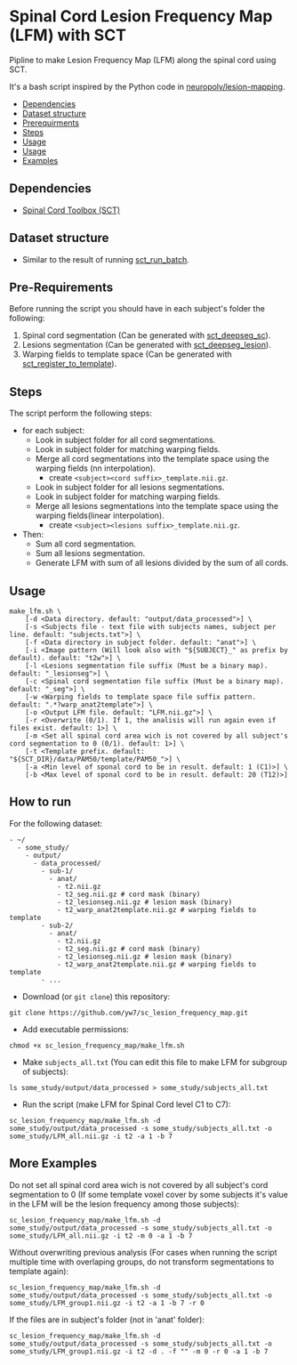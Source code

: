 # Spinal Cord Lesion Frequency Map (LFM) with SCT

Pipline to make Lesion Frequency Map (LFM) along the spinal cord using SCT.

It's a bash script inspired by the Python code in [neuropoly/lesion-mapping](https://github.com/neuropoly/lesion-mapping).

- [Dependencies](#dependencies)
- [Dataset structure](#dataset-structure)
- [Prerequirments](#prerequirments)
- [Steps](#steps)
- [Usage](#usage)
- [Usage](#usage)
- [Examples](#examples)

## Dependencies
- [Spinal Cord Toolbox (SCT)](https://spinalcordtoolbox.com/)

## Dataset structure
- Similar to the result of running [sct_run_batch](https://spinalcordtoolbox.com/user_section/command-line.html#sct-run-batch).

## Pre-Requirements
Before running the script you should have in each subject's folder the following:
1. Spinal cord segmentation (Can be generated with [sct_deepseg_sc](https://spinalcordtoolbox.com/user_section/command-line.html#sct-deepseg-sc)).
1. Lesions segmentation (Can be generated with [sct_deepseg_lesion](https://spinalcordtoolbox.com/user_section/command-line.html#sct-deepseg-lesion)).
1. Warping fields to template space (Can be generated with [sct_register_to_template](https://spinalcordtoolbox.com/user_section/command-line.html#sct-register-to-template)).

## Steps
The script perform the following steps:
- for each subject:
  - Look in subject folder for all cord segmentations.
  - Look in subject folder for matching warping fields.
  - Merge all cord segmentations into the template space using the warping fields (nn interpolation).
    - create `<subject><cord suffix>_template.nii.gz`.
  - Look in subject folder for all lesions segmentations.
  - Look in subject folder for matching warping fields.
  - Merge all lesions segmentations into the template space using the warping fields(linear interpolation).
    - create `<subject><lesions suffix>_template.nii.gz`.
- Then:
  - Sum all cord segmentation.
  - Sum all lesions segmentation.
  - Generate LFM with sum of all lesions divided by the sum of all cords.

## Usage
~~~
make_lfm.sh \
    [-d <Data directory. default: "output/data_processed">] \
    [-s <Subjects file - text file with subjects names, subject per line. default: "subjects.txt">] \
    [-f <Data directory in subject folder. default: "anat">] \
    [-i <Image pattern (Will look also with "${SUBJECT}_" as prefix by default). default: "t2w">] \
    [-l <Lesions segmentation file suffix (Must be a binary map). default: "_lesionseg">] \
    [-c <Spinal cord segmentation file suffix (Must be a binary map). default: "_seg">] \
    [-w <Warping fields to template space file suffix pattern. default: ".*?warp_anat2template">] \
    [-o <Output LFM file. default: "LFM.nii.gz">] \
    [-r <Overwrite (0/1). If 1, the analisis will run again even if files exist. default: 1>] \
    [-m <Set all spinal cord area wich is not covered by all subject's cord segmentation to 0 (0/1). default: 1>] \
    [-t <Template prefix. default: "${SCT_DIR}/data/PAM50/template/PAM50_">] \
    [-a <Min level of sponal cord to be in result. default: 1 (C1)>] \
    [-b <Max level of sponal cord to be in result. default: 20 (T12)>]
~~~

## How to run

For the following dataset:
~~~
- ~/
  - some_study/
    - output/
      - data_processed/
        - sub-1/
          - anat/
            - t2.nii.gz
            - t2_seg.nii.gz # cord mask (binary)
            - t2_lesionseg.nii.gz # lesion mask (binary)
            - t2_warp_anat2template.nii.gz # warping fields to template
        - sub-2/
          - anat/
            - t2.nii.gz
            - t2_seg.nii.gz # cord mask (binary)
            - t2_lesionseg.nii.gz # lesion mask (binary)
            - t2_warp_anat2template.nii.gz # warping fields to template
        - ...
~~~

- Download (or `git clone`) this repository:
~~~
git clone https://github.com/yw7/sc_lesion_frequency_map.git
~~~

- Add executable permissions:
~~~
chmod +x sc_lesion_frequency_map/make_lfm.sh
~~~

- Make `subjects_all.txt` (You can edit this file to make LFM for subgroup of subjects):
~~~
ls some_study/output/data_processed > some_study/subjects_all.txt
~~~

- Run the script (make LFM for Spinal Cord level C1 to C7):
~~~
sc_lesion_frequency_map/make_lfm.sh -d some_study/output/data_processed -s some_study/subjects_all.txt -o some_study/LFM_all.nii.gz -i t2 -a 1 -b 7
~~~

## More Examples
Do not set all spinal cord area wich is not covered by all subject's cord segmentation to 0 (If some template voxel cover by some subjects it's value in the LFM will be the lesion frequency among those subjects):
~~~
sc_lesion_frequency_map/make_lfm.sh -d some_study/output/data_processed -s some_study/subjects_all.txt -o some_study/LFM_all.nii.gz -i t2 -m 0 -a 1 -b 7
~~~
Without overwriting previous analysis (For cases when running the script multiple time with overlaping groups, do not transform segmentations to template again):
~~~
sc_lesion_frequency_map/make_lfm.sh -d some_study/output/data_processed -s some_study/subjects_all.txt -o some_study/LFM_group1.nii.gz -i t2 -a 1 -b 7 -r 0
~~~
If the files are in subject's folder (not in 'anat' folder):
~~~
sc_lesion_frequency_map/make_lfm.sh -d some_study/output/data_processed -s some_study/subjects_all.txt -o some_study/LFM_group1.nii.gz -i t2 -d . -f "" -m 0 -r 0 -a 1 -b 7
~~~

